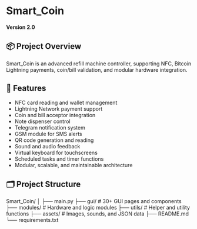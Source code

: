 # Smart_Coin

**Version 2.0**

## 📦 Project Overview

Smart_Coin is an advanced refill machine controller, supporting NFC, Bitcoin Lightning payments, coin/bill validation, and modular hardware integration.

## 🚀 Features

- NFC card reading and wallet management
- Lightning Network payment support
- Coin and bill acceptor integration
- Note dispenser control
- Telegram notification system
- GSM module for SMS alerts
- QR code generation and reading
- Sound and audio feedback
- Virtual keyboard for touchscreens
- Scheduled tasks and timer functions
- Modular, scalable, and maintainable architecture

## 🗂️ Project Structure
Smart_Coin/
│
├── main.py
├── gui/ # 30+ GUI pages and components
├── modules/ # Hardware and logic modules
├── utils/ # Helper and utility functions
├── assets/ # Images, sounds, and JSON data
├── README.md
└── requirements.txt
